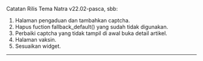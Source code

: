 Catatan Rilis Tema Natra v22.02-pasca, sbb:

1. Halaman pengaduan dan tambahkan captcha.
2. Hapus fuction fallback_default() yang sudah tidak digunakan.
3. Perbaiki captcha yang tidak tampil di awal buka detail artikel.
4. Halaman vaksin.
5. Sesuaikan widget.


****************************************************************
